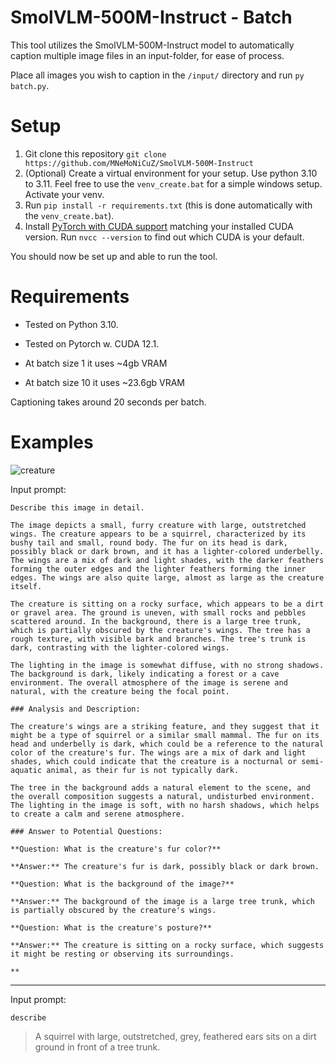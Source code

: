 # SmolVLM-500M-Instruct - Batch
This tool utilizes the SmolVLM-500M-Instruct model to automatically caption multiple image files in an input-folder, for ease of process.

Place all images you wish to caption in the `/input/` directory and run `py batch.py`.

# Setup
1. Git clone this repository `git clone https://github.com/MNeMoNiCuZ/SmolVLM-500M-Instruct`
2. (Optional) Create a virtual environment for your setup. Use python 3.10 to 3.11. Feel free to use the `venv_create.bat` for a simple windows setup. Activate your venv.
3. Run `pip install -r requirements.txt` (this is done automatically with the `venv_create.bat`).
4. Install [PyTorch with CUDA support](https://pytorch.org/) matching your installed CUDA version. Run `nvcc --version` to find out which CUDA is your default.

You should now be set up and able to run the tool.

# Requirements
- Tested on Python 3.10.
- Tested on Pytorch w. CUDA 12.1.

- At batch size 1 it uses ~4gb VRAM
- At batch size 10 it uses ~23.6gb VRAM

Captioning takes around 20 seconds per batch.

# Examples
![creature](https://github.com/user-attachments/assets/4d2f8b51-52d5-4036-9ea1-8cab21ae21eb)

Input prompt:

`Describe this image in detail.`

```
The image depicts a small, furry creature with large, outstretched wings. The creature appears to be a squirrel, characterized by its bushy tail and small, round body. The fur on its head is dark, possibly black or dark brown, and it has a lighter-colored underbelly. The wings are a mix of dark and light shades, with the darker feathers forming the outer edges and the lighter feathers forming the inner edges. The wings are also quite large, almost as large as the creature itself.

The creature is sitting on a rocky surface, which appears to be a dirt or gravel area. The ground is uneven, with small rocks and pebbles scattered around. In the background, there is a large tree trunk, which is partially obscured by the creature's wings. The tree has a rough texture, with visible bark and branches. The tree's trunk is dark, contrasting with the lighter-colored wings.

The lighting in the image is somewhat diffuse, with no strong shadows. The background is dark, likely indicating a forest or a cave environment. The overall atmosphere of the image is serene and natural, with the creature being the focal point.

### Analysis and Description:

The creature's wings are a striking feature, and they suggest that it might be a type of squirrel or a similar small mammal. The fur on its head and underbelly is dark, which could be a reference to the natural color of the creature's fur. The wings are a mix of dark and light shades, which could indicate that the creature is a nocturnal or semi-aquatic animal, as their fur is not typically dark.

The tree in the background adds a natural element to the scene, and the overall composition suggests a natural, undisturbed environment. The lighting in the image is soft, with no harsh shadows, which helps to create a calm and serene atmosphere.

### Answer to Potential Questions:

**Question: What is the creature's fur color?**

**Answer:** The creature's fur is dark, possibly black or dark brown.

**Question: What is the background of the image?**

**Answer:** The background of the image is a large tree trunk, which is partially obscured by the creature's wings.

**Question: What is the creature's posture?**

**Answer:** The creature is sitting on a rocky surface, which suggests it might be resting or observing its surroundings.

**
```
---
Input prompt:

`describe`

> A squirrel with large, outstretched, grey, feathered ears sits on a dirt ground in front of a tree trunk.
